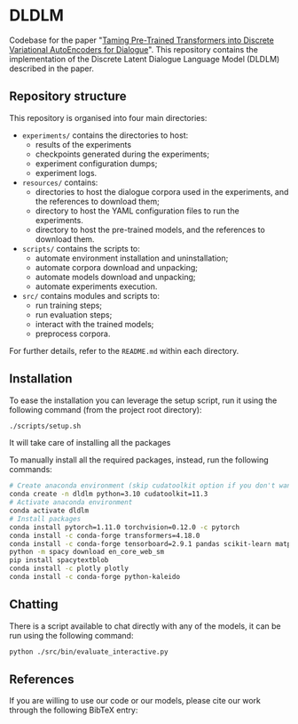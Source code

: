 # DLDLM

Codebase for the paper "[Taming Pre-Trained Transformers into Discrete Variational AutoEncoders for Dialogue](https://www.overleaf.com/read/nnvywbkzvgjn)". 
This repository contains the implementation of the Discrete Latent Dialogue Language Model (DLDLM) described in the paper.

## Repository structure

This repository is organised into four main directories:

- `experiments/` contains the directories to host:  
    - results of the experiments 
    - checkpoints generated during the experiments;
    - experiment configuration dumps;
    - experiment logs.
- `resources/` contains:
    - directories to host the dialogue corpora used in the experiments, and the references to download them;
    - directory to host the YAML configuration files to run the experiments.
    - directory to host the pre-trained models, and the references to download them.
- `scripts/` contains the scripts to:
    - automate environment installation and uninstallation;
    - automate corpora download and unpacking;
    - automate models download and unpacking;
    - automate experiments execution.
- `src/` contains modules and scripts to: 
    - run training steps;
    - run evaluation steps;
    - interact with the trained models;
    - preprocess corpora.

For further details, refer to the `README.md` within each directory.

## Installation

To ease the installation you can leverage the setup script, run it using the following command (from the project root directory):

```bash
./scripts/setup.sh
```

It will take care of installing all the packages 

To manually install all the required packages, instead, run the following commands:

```bash
# Create anaconda environment (skip cudatoolkit option if you don't want to use the GPU)
conda create -n dldlm python=3.10 cudatoolkit=11.3
# Activate anaconda environment
conda activate dldlm
# Install packages
conda install pytorch=1.11.0 torchvision=0.12.0 -c pytorch
conda install -c conda-forge transformers=4.18.0
conda install -c conda-forge tensorboard=2.9.1 pandas scikit-learn matplotlib seaborn spacy jupyterlab
python -m spacy download en_core_web_sm
pip install spacytextblob
conda install -c plotly plotly
conda install -c conda-forge python-kaleido
```

## Chatting

There is a script available to chat directly with any of the models, it can be run using the following command:

```bash
python ./src/bin/evaluate_interactive.py
```

## References

If you are willing to use our code or our models, please cite our work through the following BibTeX entry:

```bibtex

```